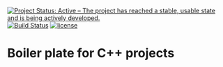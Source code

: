 [![Project Status: Active – The project has reached a stable, usable state and is being actively developed.](http://www.repostatus.org/badges/latest/active.svg)](http://www.repostatus.org/#active)
[![Build Status](https://travis-ci.com/stelro/cpp-boilerplate.svg?branch=master)](https://travis-ci.org/stelro/cpp-boilerplate)
[![license](https://img.shields.io/badge/license-Unlicense-blue.svg)](https://github.com/stelro/cpp-boilerplate/blob/master/LICENSE)
# Boiler plate for C++ projects 


